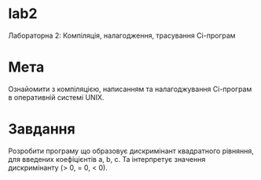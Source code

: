 # lab2
Лабораторна 2: Компіляція, налагодження, трасування Сі-програм
# Мета
Ознайомити з компіляцією, написанням та нала­годжування Сі-програм в оперативній системі UNIX.
# Завдання
Розробити програму що образовує дискримінант квадратного рівняння, для введених коефіцієнтів a, b, c. Та інтерпретує значення дискримінанту (> 0, = 0, < 0).
